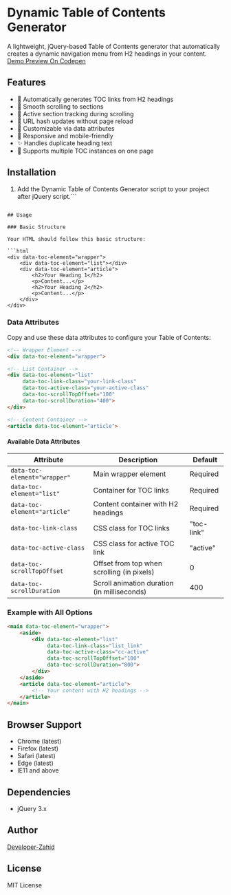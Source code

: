 # Dynamic Table of Contents Generator

A lightweight, jQuery-based Table of Contents generator that automatically creates a dynamic navigation menu from H2 headings in your content.
[Demo Preview On Codepen](https://codepen.io/DeveloperZahid/full/VYZqgge)

## Features

- 🚀 Automatically generates TOC links from H2 headings
- 📜 Smooth scrolling to sections
- 🎯 Active section tracking during scrolling
- 🔗 URL hash updates without page reload
- 🎨 Customizable via data attributes
- 📱 Responsive and mobile-friendly
- ✨ Handles duplicate heading text
- 🔄 Supports multiple TOC instances on one page


## Installation

1. Add the Dynamic Table of Contents Generator script to your project after jQuery script.```
<script src="https://cdn.jsdelivr.net/gh/Developer-Zahid/dynamic-toc-generator@latest/assets/js/script.min.js" defer></script>
```

## Usage

### Basic Structure

Your HTML should follow this basic structure:

```html
<div data-toc-element="wrapper">
    <div data-toc-element="list"></div>
    <div data-toc-element="article">
        <h2>Your Heading 1</h2>
        <p>Content...</p>
        <h2>Your Heading 2</h2>
        <p>Content...</p>
    </div>
</div>
```

### Data Attributes

Copy and use these data attributes to configure your Table of Contents:

```html
<!-- Wrapper Element -->
<div data-toc-element="wrapper">

<!-- List Container -->
<div data-toc-element="list"
     data-toc-link-class="your-link-class"
     data-toc-active-class="your-active-class"
     data-toc-scrollTopOffset="100"
     data-toc-scrollDuration="400">
</div>

<!-- Content Container -->
<article data-toc-element="article">
```

#### Available Data Attributes

| Attribute | Description | Default |
|-----------|-------------|---------|
| `data-toc-element="wrapper"` | Main wrapper element | Required |
| `data-toc-element="list"` | Container for TOC links | Required |
| `data-toc-element="article"` | Content container with H2 headings | Required |
| `data-toc-link-class` | CSS class for TOC links | "toc-link" |
| `data-toc-active-class` | CSS class for active TOC link | "active" |
| `data-toc-scrollTopOffset` | Offset from top when scrolling (in pixels) | 0 |
| `data-toc-scrollDuration` | Scroll animation duration (in milliseconds) | 400 |

### Example with All Options

```html
<main data-toc-element="wrapper">
    <aside>
        <div data-toc-element="list"
             data-toc-link-class="list_link"
             data-toc-active-class="cc-active"
             data-toc-scrollTopOffset="100"
             data-toc-scrollDuration="800">
        </div>
    </aside>
    <article data-toc-element="article">
        <!-- Your content with H2 headings -->
    </article>
</main>
```

## Browser Support

- Chrome (latest)
- Firefox (latest)
- Safari (latest)
- Edge (latest)
- IE11 and above

## Dependencies

- jQuery 3.x

## Author

[Developer-Zahid](https://github.com/Developer-Zahid)

## License

MIT License

